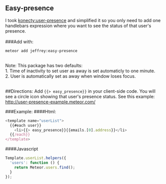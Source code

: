 ## Easy-presence
I took [konecty:user-presence](https://github.com/Konecty/meteor-user-presence) and simplified it so you only need to add one handlebars expression where you want to see the status of that user's presence. <br><br>
###Add with: 
```
meteor add jeffrey:easy-presence
```
<br>
Note: This package has two defaults:<br>
1. Time of inactivity to set user as away is set automaticly to one minute. <br>
2. User is automatically set as away when window loses focus.
<br><br>

##Directions:
Add 
```{{> easy_presence}}``` in your client-side code. You will see a circle icon showing that user's presence status. See this example: http://user-presence-example.meteor.com/

###Example: 
####Html:
```javascript
<template name="userList">
  {{#each user}}
    <li>{{> easy_presence}}{{emails.[0].address}}</li>
  {{/each}}
</template>
```

####Javascript
```javascript
Template.userList.helpers({
  'users': function () {
    return Meteor.users.find();
  }
});
```
